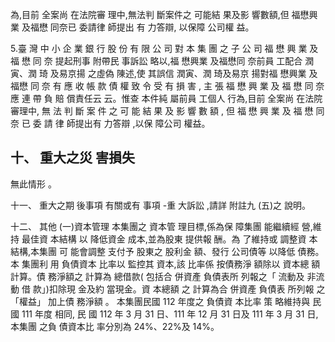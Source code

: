 為,目前 全案尚 在法院審 理中,無法判 斷案件之 可能結 果及影 響數額,但 福懋興業 及福懋 同奈已 委請律 師提出 有 力答辯, 以保障 公司權 益。

5.臺 灣 中 小 企 業 銀 行 股 份 有 限 公 司 對 本 集 團 之 子 公 司 福 懋 興 業 及 福 懋 同 奈 提起刑事 附帶民 事訴訟 略以,福 懋興業 及福懋同 奈前員 工配合 潤寅、潤 琦 及易京揚 之虛偽 陳述,使 其誤信 潤寅、潤 琦及易京 揚對福 懋興業 及福懋 同 奈 有 應 收 帳 款 債 權 致 令 受 有 損 害 , 主 張 福 懋 興 業 及 福 懋 同 奈 應 連 帶 負 賠 償責任云 云。惟查 本件純 屬前員 工個人 行為,目前 全案尚 在法院 審理中, 無 法 判 斷 案 件 之 可 能 結 果 及 影 響 數 額 , 但 福 懋 興 業 及 福 懋 同 奈 已 委 請 律 師提出有 力答辯 ,以保 障公司 權益。

## 十、 重大之災 害損失

無此情形 。

十一、 重大之期 後事項 有關或有 事項 -重 大訴訟 ,請詳 附註九 (五)之 說明。

十二、 其他
(一)資本管理 本集團之 資本管 理目標,係為保 障集團 能繼續經 營,維持 最佳資 本結構 以 降低資金 成本,並為股東 提供報 酬。為 了維持或 調整資 本結構,本集團 可 能會調整 支付予 股東之 股利金 額、發行 公司債等 以降低 債務。本 集團利 用 負債資本 比率以 監控其 資本,該 比率係 按債務淨 額除以 資本總 額計算。債 務淨額之 計算為 總借款( 包括合 併資產 負債表所 列報之「 流動及 非流動 借 款」)扣除現 金及約 當現金。資 本總額 之 計算為合 併資產 負債表 所列報 之 「權益」 加上債 務淨額 。 本集團民國 112 年度之 負債資 本比率 策 略維持與 民國 111 年度 相同, 民 國 112 年 3 月 31 日、111 年 12 月 31 日及 111 年 3 月 31 日,本集團 之負 債資本比 率分別為 24%、22%及 14%。